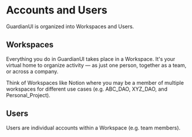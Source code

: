 # Accounts and Users

GuardianUI is organized into Workspaces and Users.&#x20;

## Workspaces&#x20;

Everything you do in GuardianUI takes place in a Workspace. It's your virtual home to organize activity — as just one person, together as a team, or across a company.&#x20;

Think of Workspaces like Notion where you may be a member of multiple workspaces for different use cases (e.g. ABC\_DAO, XYZ\_DAO, and Personal\_Project).

## Users

Users are individual accounts within a Workspace (e.g. team members).
